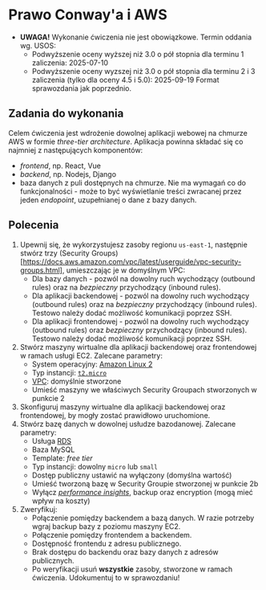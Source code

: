 # Prawo Conway'a i AWS
- **UWAGA!** Wykonanie ćwiczenia nie jest obowiązkowe. Termin oddania wg. USOS:
    * Podwyższenie oceny wyższej niż 3.0 o pół stopnia dla terminu 1 zaliczenia: 2025-07-10
    * Podwyższenie oceny wyzszej niż 3.0 o pół stopnia dla terminu 2 i 3 zaliczenia (tylko dla oceny 4.5 i 5.0): 2025-09-19
Format sprawozdania jak poprzednio.

## Zadania do wykonania
Celem ćwiczenia jest wdrożenie dowolnej aplikacji webowej na chmurze AWS w formie *three-tier architecture*. Aplikacja powinna składać się co najmniej z następujących komponentów:
- *frontend*, np. React, Vue
- *backend*, np. Nodejs, Django
- baza danych z puli dostępnych na chmurze.
Nie ma wymagań co do funkcjonalności - może to być wyświetlanie treści zwracanej przez jeden *endopoint*, uzupełnianej o dane z bazy danych.

## Polecenia
1. Upewnij się, że wykorzystujesz zasoby regionu `us-east-1`, następnie stwórz trzy (Security Groups)[https://docs.aws.amazon.com/vpc/latest/userguide/vpc-security-groups.html], umieszczając je w domyślnym VPC:
    - Dla bazy danych - pozwól na dowolny ruch wychodzący (outbound rules) oraz na _bezpieczny_ przychodzący (inbound rules).
    - Dla aplikacji backendowej - pozwól na dowolny ruch wychodzący (outbound rules) oraz na _bezpieczny_ przychodzący (inbound rules). Testowo należy dodać możliwość komunikacji poprzez SSH.
    - Dla aplikacji frontendowej - pozwól na dowolny ruch wychodzący (outbound rules) oraz _bezpieczny_ przychodzący (inbound rules). Testowo należy dodać możliwość komunikacji poprzez SSH.
2. Stwórz maszyny wirtualne dla aplikacji backendowej oraz frontendowej w ramach usługi EC2. Zalecane parametry:
    - System operacyjny: [Amazon Linux 2](https://aws.amazon.com/amazon-linux-2/)
    - Typ instancji: [`t2.micro`](https://aws.amazon.com/ec2/instance-types/t2/)
    - [VPC](https://docs.aws.amazon.com/vpc/latest/userguide/what-is-amazon-vpc.html): domyślnie stworzone
    - Umieść maszyny we właściwych Security Groupach stworzonych w punkcie 2
3. Skonfiguruj maszyny wirtualne dla aplikacji backendowej oraz frontendowej, by mogły zostać prawidłowo uruchomione.
4. Stwórz bazę danych w dowolnej usłudze bazodanowej. Zalecane parametry:
    - Usługa [RDS](https://aws.amazon.com/rds/)
    - Baza MySQL
    - Template: *free tier*
    - Typ instancji: dowolny `micro` lub `small`
    - Dostęp publiczny ustawić na wyłączony (domyślna wartość)
    - Umieść tworzoną bazę w Security Groupie stworzonej w punkcie 2b
    - Wyłącz [*performance insights*](https://aws.amazon.com/rds/performance-insights/), backup oraz encryption (mogą mieć wpływ na koszty)
5. Zweryfikuj:
    - Połączenie pomiędzy backendem a bazą danych. W razie potrzeby wgraj backup bazy z poziomu maszyny EC2.
    - Połączenie pomiędzy frontendem a backendem.
    - Dostępność frontendu z adresu publicznego.
    - Brak dostępu do backendu oraz bazy danych z adresów publicznych.
	- Po weryfikacji usuń **wszystkie** zasoby, stworzone w ramach ćwiczenia. Udokumentuj to w sprawozdaniu!
